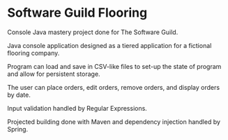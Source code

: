 # Software Guild Flooring
Console Java mastery project done for The Software Guild.

Java console application designed as a tiered application for a fictional flooring company.

Program can load and save in  CSV-like files to set-up the state of program and allow for persistent storage.

The user can place orders, edit orders, remove orders, and display orders by date.

Input validation handled by Regular Expressions.

Projected building done with Maven and dependency injection handled by Spring.
